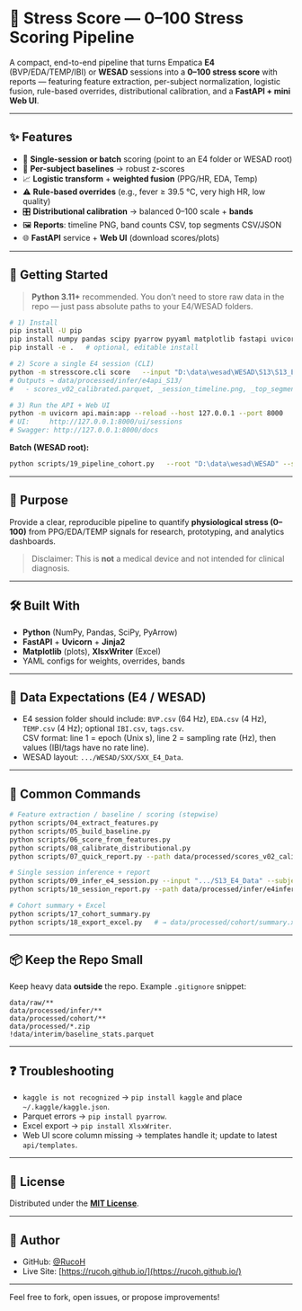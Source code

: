 # 🧠 Stress Score — 0–100 Stress Scoring Pipeline

A compact, end-to-end pipeline that turns Empatica **E4** (BVP/EDA/TEMP/IBI) or **WESAD** sessions into a **0–100 stress score** with reports — featuring feature extraction, per-subject normalization, logistic fusion, rule-based overrides, distributional calibration, and a **FastAPI + mini Web UI**.

---

## ✨ Features

* 🔌 **Single-session or batch** scoring (point to an E4 folder or WESAD root)
* 📐 **Per-subject baselines** → robust z-scores
* 📈 **Logistic transform** + **weighted fusion** (PPG/HR, EDA, Temp)
* ⚠️ **Rule-based overrides** (e.g., fever ≥ 39.5 °C, very high HR, low quality)
* 🎛️ **Distributional calibration** → balanced 0–100 scale + **bands**
* 🖼️ **Reports**: timeline PNG, band counts CSV, top segments CSV/JSON
* 🌐 **FastAPI** service + **Web UI** (download scores/plots)

---

## 🚀 Getting Started

> **Python 3.11+** recommended. You don’t need to store raw data in the repo — just pass absolute paths to your E4/WESAD folders.

```bash
# 1) Install
pip install -U pip
pip install numpy pandas scipy pyarrow pyyaml matplotlib fastapi uvicorn jinja2 xlsxwriter kaggle
pip install -e .   # optional, editable install

# 2) Score a single E4 session (CLI)
python -m stresscore.cli score   --input "D:\data\wesad\WESAD\S13\S13_E4_Data"   --subject S13 --source e4api --report
# Outputs → data/processed/infer/e4api_S13/
#   - scores_v02_calibrated.parquet, _session_timeline.png, _top_segments.csv, ...

# 3) Run the API + Web UI
python -m uvicorn api.main:app --reload --host 127.0.0.1 --port 8000
# UI:     http://127.0.0.1:8000/ui/sessions
# Swagger: http://127.0.0.1:8000/docs
```

**Batch (WESAD root):**
```bash
python scripts/19_pipeline_cohort.py   --root "D:\data\wesad\WESAD" --source e4api --report --zip --subject-parent-depth 1
```

---

## 🎯 Purpose

Provide a clear, reproducible pipeline to quantify **physiological stress (0–100)** from PPG/EDA/TEMP signals for research, prototyping, and analytics dashboards.  
> Disclaimer: This is **not** a medical device and not intended for clinical diagnosis.

---

## 🛠️ Built With

* **Python** (NumPy, Pandas, SciPy, PyArrow)
* **FastAPI** + **Uvicorn** + **Jinja2**
* **Matplotlib** (plots), **XlsxWriter** (Excel)
* YAML configs for weights, overrides, bands

---

## 📂 Data Expectations (E4 / WESAD)

* E4 session folder should include: `BVP.csv` (64 Hz), `EDA.csv` (4 Hz), `TEMP.csv` (4 Hz); optional `IBI.csv`, `tags.csv`.  
  CSV format: line 1 = epoch (Unix s), line 2 = sampling rate (Hz), then values (IBI/tags have no rate line).
* WESAD layout: `.../WESAD/SXX/SXX_E4_Data`.

---

## 🧪 Common Commands

```bash
# Feature extraction / baseline / scoring (stepwise)
python scripts/04_extract_features.py
python scripts/05_build_baseline.py
python scripts/06_score_from_features.py
python scripts/08_calibrate_distributional.py
python scripts/07_quick_report.py --path data/processed/scores_v02_calibrated.parquet

# Single session inference + report
python scripts/09_infer_e4_session.py --input ".../S13_E4_Data" --subject S99 --source e4infer
python scripts/10_session_report.py --path data/processed/infer/e4infer_S99/scores_v02_calibrated.parquet

# Cohort summary + Excel
python scripts/17_cohort_summary.py
python scripts/18_export_excel.py   # → data/processed/cohort/summary.xlsx
```

---

## 📦 Keep the Repo Small

Keep heavy data **outside** the repo. Example `.gitignore` snippet:
```gitignore
data/raw/**
data/processed/infer/**
data/processed/cohort/**
data/processed/*.zip
!data/interim/baseline_stats.parquet
```

---

## ❓ Troubleshooting

* `kaggle is not recognized` → `pip install kaggle` and place `~/.kaggle/kaggle.json`.  
* Parquet errors → `pip install pyarrow`.  
* Excel export → `pip install XlsxWriter`.  
* Web UI score column missing → templates handle it; update to latest `api/templates`.

---

## 📄 License

Distributed under the **[MIT License](LICENSE)**.

---

## 👤 Author

* GitHub: [@RucoH](https://github.com/RucoH)
* Live Site: [https://rucoh.github.io/](https://rucoh.github.io/)

---

Feel free to fork, open issues, or propose improvements!
